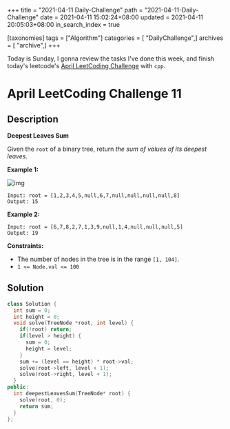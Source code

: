 +++
title = "2021-04-11 Daily-Challenge"
path = "2021-04-11-Daily-Challenge"
date = 2021-04-11 15:02:24+08:00
updated = 2021-04-11 20:05:03+08:00
in_search_index = true

[taxonomies]
tags = ["Algorithm"]
categories = [ "DailyChallenge",]
archives = [ "archive",]
+++

Today is Sunday, I gonna review the tasks I've done this week, and finish today's leetcode's [April LeetCoding Challenge](https://leetcode.com/explore/challenge/card/april-leetcoding-challenge-2021/594/week-2-april-8th-april-14th/3704/) with `cpp`.

<!-- more -->

# April LeetCoding Challenge 11

## Description

**Deepest Leaves Sum**

Given the `root` of a binary tree, return *the sum of values of its deepest leaves*.

 

**Example 1:**

![img](https://assets.leetcode.com/uploads/2019/07/31/1483_ex1.png)

```
Input: root = [1,2,3,4,5,null,6,7,null,null,null,null,8]
Output: 15
```

**Example 2:**

```
Input: root = [6,7,8,2,7,1,3,9,null,1,4,null,null,null,5]
Output: 19
```

 

**Constraints:**

- The number of nodes in the tree is in the range `[1, 104]`.
- `1 <= Node.val <= 100`

## Solution

``` cpp
class Solution {
  int sum = 0;
  int height = 0;
  void solve(TreeNode *root, int level) {
    if(!root) return;
    if(level > height) {
      sum = 0;
      height = level;
    }
    sum += (level == height) * root->val;
    solve(root->left, level + 1);
    solve(root->right, level + 1);
  }
public:
  int deepestLeavesSum(TreeNode* root) {
    solve(root, 0);
    return sum;
  }
};
```
